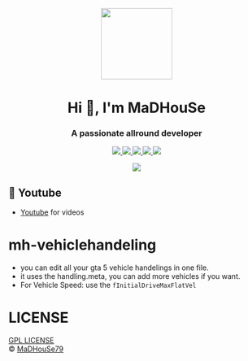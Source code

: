 <p align="center">
    <img width="140" src="https://icons.iconarchive.com/icons/iconarchive/red-orb-alphabet/128/Letter-M-icon.png" />  
    <h1 align="center">Hi 👋, I'm MaDHouSe</h1>
    <h3 align="center">A passionate allround developer </h3>    
</p>

<p align="center">
  <a href="https://github.com/MaDHouSe79/mh-vehiclehandeling/issues">
    <img src="https://img.shields.io/github/issues/MaDHouSe79/mh-vehiclehandeling"/> 
  </a>
  <a href="https://github.com/MaDHouSe79/mh-vehiclehandeling/watchers">
    <img src="https://img.shields.io/github/watchers/MaDHouSe79/mh-vehiclehandeling"/> 
  </a> 
  <a href="https://github.com/MaDHouSe79/mh-vehiclehandeling/network/members">
    <img src="https://img.shields.io/github/forks/MaDHouSe79/mh-vehiclehandeling"/> 
  </a>  
  <a href="https://github.com/MaDHouSe79/mh-vehiclehandeling/stargazers">
    <img src="https://img.shields.io/github/stars/MaDHouSe79/mh-vehiclehandeling?color=white"/> 
  </a>
  <a href="https://github.com/MaDHouSe79/mh-vehiclehandeling/blob/main/LICENSE">
    <img src="https://img.shields.io/github/license/MaDHouSe79/mh-vehiclehandeling?color=black"/> 
  </a>      
</p>

<p align="center">
  <img alig src="https://github-profile-trophy.vercel.app/?username=MaDHouSe79&margin-w=15&column=6" />
</p>

## 🙈 Youtube
- [Youtube](https://www.youtube.com/@MaDHouSe79) for videos


# mh-vehiclehandeling
- you can edit all your gta 5 vehicle handelings in one file.
- it uses the handling.meta, you can add more vehicles if you want.
- For Vehicle Speed: use the `fInitialDriveMaxFlatVel`


# LICENSE
[GPL LICENSE](./LICENSE)<br />
&copy; [MaDHouSe79](https://www.youtube.com/@MaDHouSe79)
